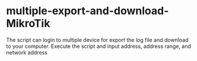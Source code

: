 # multiple-export-and-download-MikroTik
The script can login to multiple device for export the log file and download to your computer. Execute the script and input address, address range, and network address
